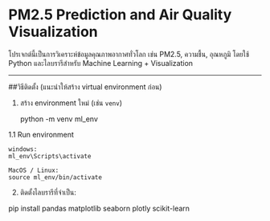 # PM2.5 Prediction and Air Quality Visualization

โปรเจกต์นี้เป็นการวิเคราะห์ข้อมูลคุณภาพอากาศทั่วโลก เช่น PM2.5, ความชื้น, อุณหภูมิ โดยใช้ Python และไลบรารีสำหรับ Machine Learning + Visualization

---

##วิธีติดตั้ง (แนะนำให้สร้าง virtual environment ก่อน)

1. สร้าง environment ใหม่ (เช่น `venv`)
    
    python -m venv ml_env

1.1 Run environment

    windows:
    ml_env\Scripts\activate

    MacOS / Linux:
    source ml_env/bin/activate

2. ติดตั้งไลบรารีที่จำเป็น:

pip install pandas matplotlib seaborn plotly scikit-learn

